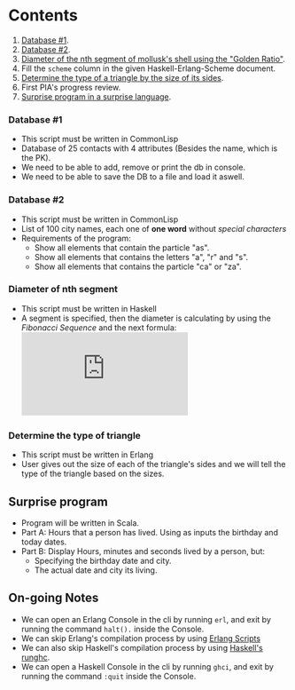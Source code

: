 # Contents

1. [Database #1](#database-1).
2. [Database #2](#database-2).
3. [Diameter of the nth segment of mollusk's shell using the "Golden Ratio"](#diameter-of-nth-segment).
4. Fill the `scheme` column in the given Haskell-Erlang-Scheme document.
5. [Determine the type of a triangle by the size of its sides](#determine-the-type-of-triangle).
6. First PIA's progress review.
7. [Surprise program in a surprise language](#surprise-program).


### Database #1

- This script must be written in CommonLisp
- Database of 25 contacts with 4 attributes (Besides the name, which is the PK).
- We need to be able to add, remove or print the db in console.
- We need to be able to save the DB to a file and load it aswell.


### Database #2

- This script must be written in CommonLisp
- List of 100 city names, each one of **one word** without _special characters_
- Requirements of the program:
  + Show all elements that contain the particle "as".
  + Show all elements that contains the letters "a", "r" and "s".
  + Show all elements that contains the particle "ca" or "za".


### Diameter of nth segment

- This script must be written in Haskell
- A segment is specified, then the diameter is calculating by using the _Fibonacci Sequence_ and the next formula:
![img](http://latex.codecogs.com/svg.latex?d_%7Bi-1%7D%20%3D%20d_%7Bi%7D%20*%20%5Cfrac%7Bf_%7Bi-1%7D%7D%7Bf_%7Bi%7D%7D)


### Determine the type of triangle

- This script must be written in Erlang
- User gives out the size of each of the triangle's sides and we will tell the type of the triangle based on the sizes.


## Surprise program
- Program will be written in Scala.
- Part A: Hours that a person has lived. Using as inputs the birthday and today dates.
- Part B: Display Hours, minutes and seconds lived by a person, but:
  + Specifying the birthday date and city.
  + The actual date and city its living.


## On-going Notes

- We can open an Erlang Console in the cli by running `erl`, and exit by running the command `halt().` inside the Console.
- We can skip Erlang's compilation process by using [Erlang Scripts](http://erlang.org/doc/man/escript.html)
- We can also skip Haskell's compilation process by using [Haskell's runghc](http://downloads.haskell.org/~ghc/latest/docs/html/users_guide/runghc.html).
- We can open a Haskell Console in the cli by running `ghci`, and exit by running the command `:quit` inside the Console.